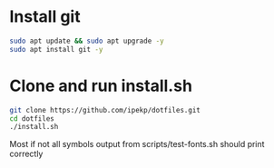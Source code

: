 
# Install git

```bash
sudo apt update && sudo apt upgrade -y
sudo apt install git -y
```
# Clone and run install.sh

```bash
git clone https://github.com/ipekp/dotfiles.git
cd dotfiles
./install.sh
```

Most if not all symbols output from scripts/test-fonts.sh should print correctly
